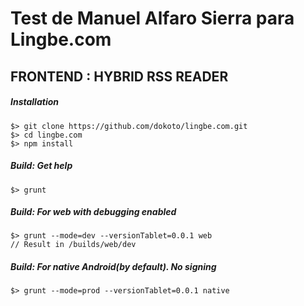 # Test de Manuel Alfaro Sierra para Lingbe.com

## FRONTEND : HYBRID RSS READER

##### Installation
```
$> git clone https://github.com/dokoto/lingbe.com.git
$> cd lingbe.com
$> npm install
```

##### Build: Get help
```
$> grunt
```

##### Build: For web with debugging enabled
```
$> grunt --mode=dev --versionTablet=0.0.1 web
// Result in /builds/web/dev
```

##### Build: For native Android(by default). No signing
```
$> grunt --mode=prod --versionTablet=0.0.1 native
```
